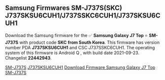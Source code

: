 <h2>Samsung Firmwares SM-J737S(SKC) J737SKSU6CUH1/J737SSKC6CUH1/J737SKSU6CUH1</h2>
Download the Samsung firmware for the ✅ <strong>Samsung Galaxy J7 Top </strong> ⭐ <strong>SM-J737S</strong> with product code <strong>SKC</strong> <strong> from South Korea</strong>. This firmware has version number PDA <strong>J737SKSU6CUH1</strong> and CSC J737SSKC6CUH1. The operating system of this firmware is Android Q , with build date 2021-09-23. Changelist <strong>22442943</strong>.


[SM-J737S](https://samfirm.shop/samsung/model/SM-J737S)
[J737SKSU6CUH1](https://samfirm.shop/samsung/pda/J737SKSU6CUH1)
[Download Firmware Samsung Galaxy J7 Top SM-J737S](https://samfirm.shop/samsung/firmware/458410)
